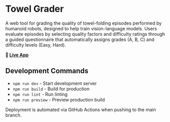 # Towel Grader

A web tool for grading the quality of towel-folding episodes performed by humanoid robots, designed to help train vision-language models. Users evaluate episodes by selecting quality factors and difficulty ratings through a guided questionnaire that automatically assigns grades (A, B, C) and difficulty levels (Easy, Hard).

**🚀 [Live App](https://pineosaurus.github.io/towel-grading)**

## Development Commands

- `npm run dev` - Start development server
- `npm run build` - Build for production
- `npm run lint` - Run linting
- `npm run preview` - Preview production build

Deployment is automated via GitHub Actions when pushing to the main branch.